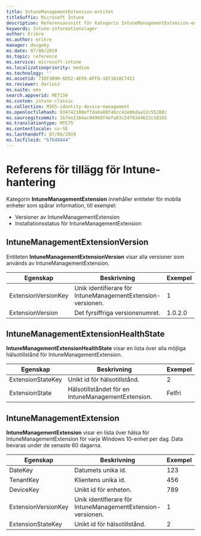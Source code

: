 ```yaml
---
title: IntuneManagementExtension-entitet
titleSuffix: Microsoft Intune
description: Referensavsnitt för kategorin IntuneManagementExtension-entitet för entitetssamlingar i API för Intune-informationslager.
keywords: Intune-informationslager
author: Erikre
ms.author: erikre
manager: dougeby
ms.date: 07/08/2019
ms.topic: reference
ms.service: microsoft-intune
ms.localizationpriority: medium
ms.technology: ''
ms.assetid: 73DF3B90-6D52-4EF6-AFFD-1873A18C7421
ms.reviewer: dariusz
ms.suite: ems
search.appverid: MET150
ms.custom: intune-classic
ms.collection: M365-identity-device-management
ms.openlocfilehash: 934742108effda0a88f4bcc42e06daa12c55288c
ms.sourcegitcommit: 1b7ee2164ac9490df4efa83c5479344622c181b5
ms.translationtype: MTE75
ms.contentlocale: sv-SE
ms.lasthandoff: 07/08/2019
ms.locfileid: "67648844"
---
```

# <a name="reference-for-intune-management-extension"></a>Referens för tillägg för Intune-hantering

Kategorin **IntuneManagementExtension** innehåller entiteter för mobila enheter som spårar information, till exempel:

  - Versioner av IntuneManagementExtension
  - Installationsstatus för IntuneManagementExtension

## <a name="intunemanagementextensionversion"></a>IntuneManagementExtensionVersion

Entiteten **IntuneManagementExtensionVersion** visar alla versioner som används av IntuneManagementExtension.

| Egenskap  | Beskrivning | Exempel |
|---------|------------|--------|
| ExtensionVersionKey |Unik identifierare för IntuneManagementExtension-versionen. | 1 |
| ExtensionVersion |Det fyrsiffriga versionsnumret. |1.0.2.0 |

## <a name="intunemanagementextensionhealthstate"></a>IntuneManagementExtensionHealthState

**IntuneManagementExtensionHealthState** visar en lista över alla möjliga hälsotillstånd för IntuneManagementExtension.

| Egenskap  | Beskrivning | Exempel |
|---------|------------|--------|
| ExtensionStateKey |Unikt id för hälsotillstånd. | 2 |
| ExtensionState |Hälsotillståndet för en IntuneManagementExtension. | Felfri |

## <a name="intunemanagementextension"></a>IntuneManagementExtension

**IntuneManagementExtension** visar en lista över hälsa för IntuneManagementExtension för varje Windows 10-enhet per dag.
Data bevaras under de senaste 60 dagarna. 


|      Egenskap       |                         Beskrivning                         | Exempel |
|---------------------|-------------------------------------------------------------|---------|
|       DateKey       |               Datumets unika id.                |   123   |
|      TenantKey      |              Klientens unika id.               |   456   |
|      DeviceKey      |              Unikt id för enheten.               |   789   |
| ExtensionVersionKey | Unik identifierare för IntuneManagementExtension-versionen. |    1    |
|  ExtensionStateKey  |             Unikt id för hälsotillstånd.              |    2    |

